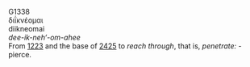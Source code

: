 G1338  
διΐκνέομαι  
diikneomai  
*dee-ik-neh‘-om-ahee*  
From [1223](g1223) and the base of [2425](g2425) to *reach* *through*,
that is, *penetrate:* - pierce.  
